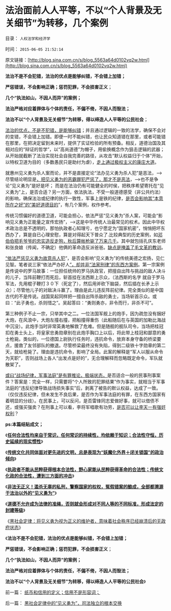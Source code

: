 # 法治面前人人平等，不以“个人背景及无关细节”为转移，几个案例

目录： `人权法学和经济学` 

时间： `2015-06-05 21:52:14` 

原文链接：[http://blog.sina.com.cn/s/blog_5563a64d0102vq2w.html](http://blog.sina.com.cn/s/blog_5563a64d0102vq2w.html)

**法治不是不会犯错，法治的优点是能够纠错，不会错上加错；**

**严惩错误，不会影响正确；惩罚犯罪，不会损害正义**；

**几个“执法如山，不因人而异”的案例；**

**法治严格对应着罪体与个体的责任，不偏不倚，不因人而毁法；**

**法治不以“个人背景及无关细节”为转移，得以缔造人人平等的公民社会**；

[法治的优点，不是不犯错，是能够纠错](../../../2012/11/29/资本主义为社会提供可靠的纠错能力.md)；并且通过逻辑的一致的法学，确保不会对的变错，不会错上加错。即便一时不能纠错，也让民众知道错在那里，或者可能错在那里，在把决定留到未来时，提供了实证检验的所有预备。相反，道德治国及其相对应的“辩证的哲学”，以“高尚道德”为帽子，用偷换概念作为狙击逻辑的武器；从开始就截断了法治实现社会自我完善的路径，从攻击“默认权益归于个体”开始，以特权卫道为目的（多数愚民只是助纣为虐），[走上通过极权主义的康庄大道](../../../2015/6/3/极权不是民族的命运，总是一窝愚民的选择.md)。

就惠州见义勇为杀人案而论，并不是直接定论“法办见义勇为杀人犯”是恶法，——>尽管结论明显是[，把见义勇为的恶霸罪犯严惩了，那才不是恶法](../../../2015/6/2/非法无正义！以及极权国家最根本的正义.md)，——>也不是争论“见义勇为”是好是坏；
而是在法治仍有可能健全的时侯，把秩序希望寄托在“见义勇为”上，是否合适？另一方面，依法执法，不受一般道德感受（非公共约法）的影响，确保法治或纪律的执行一致性，军事上是铁的纪律，[是否会影响其“本意所在之好”的“美好道德目的](../../../2009/7/12/政府依法执法不是镇压.md)”，有几个案例，权作参考。

传统习惯偏好的道德卫道，可能会担心，依法严惩“见义勇为”杀人案，可能会“影响见义勇为正能量之宣传宏扬”，——>这是中华传统人治最常见的权术。因此中华权术政治总是不透明的，那怕执政者心知理亏，也宁愿定为“国家机密”，悄悄把坏东西办了，算是自已心理安慰，算是对得起天下普众了.比较典型的历史案例，如[邓伯伯把毛爷爷的忠实造反走狗，秋后算帐枪毙了万来几千](http://darthvad.blog.sohu.com/132102470.html)。其中就包括孔庆东老师和张良娘（传闻，不确定）他俩的革命造反派爸爸。[缺点是掩盖了毛文革的教训](../../../2010/3/2/封建社会的权力世袭.md)。

[“依法严惩见义勇为故意杀人犯](../../../2015/5/18/开宝马见义勇为撞死逃跑小偷，毫无疑问是故意杀人罪.md)”，是否会影响“见义勇为”的传统美德之宏扬，见仁见智。笔者说三家“依法严办好人[”，却并非“法家刑律”的东西方案例](../../../2013/2/19/公有制前提下“恶法亦法”与“法家暴政”等意.md)。第一宗案例是传说中的罗马故事：一位担任统帅的罗马执政官，把擅自出阵与挑战的敌人决斗的儿子，当阵前鞭打而死后，斩首挂在法西斯上示众，（法西斯的名字
就自于罗马军法，先用棍子鞭打３０下（死定了），然后用斧砍下脑袋，然后插在长矛上示众）；尽管他儿子的对敌决斗赢了。理由是此儿违反阵前纪律。完全类似的是中国古代的不是传说。战国吴起同样把一擅自出阵杀敌的勇士，当场斩首示众。或曰：“此子勇也，杀则惜之”。吴起答曰：“勇则勇亦，非令而行，非杀不可”。

第三种例子不止一宗，只举其中之二。一位法国军舰上的炮手，因为疏忽没有捆好大炮，在风浪中，大炮左撞右撞，把船撞得重伤（此船随后在与英国的加勒比海战中沉没）。此炮手当时非常英勇地解救了危难。但是随舰的舰队司令，当场把桂冠扣在勇士头上，将皇家忠勇勋章别在此炮手胸口上以后，将此带上桂冠和鄙意的勇士枪毙。类似的，一位德国上尉执行任务时，违抗命令，放弃本身守备的桥梁要点，援救了友邻部队的撤退。尽管桥梁最终没有失陷，得到二级铁十字勋章的第二天，就给枪毙了。理由是违抗命令，影响了全局。此案的解释是“军人以服从命令为天职”，否则战场上各人“出发点是好的”，无合理解释而忽略既定命令，军队就散架了。

[或曰“战场纪律，军事法庭”是有罪推论，极端状态，](../../../2013/6/24/将行政恶霸送军事法庭！什么是军事法庭？.md)是否适合一般的民事刑事案件？答案是：完全一样，只需要将“个人所致的犯罪结果”作为事实，就相当于军事法庭的“违反纪律导致战场损失事实”后，剥离了被告的默认权益，达成了一致。（仅仅违反纪律，但未发生不良后果，是否作为军事法庭的有罪，在东西方国家有着明显的分歧）。在民事上，可以反问，是否雷锋同志爱做好事，就可以借债不还，或强买强卖？在刑事上可以看，李将军唱歌有功劳，[是否可以让李天一有强奸权利](../../../2013/9/10/谎言千遍！试图创设强奸权利的李天一集团.md)？

**ps:本篇结贴成文；**

《[**任何合法性均来自于常识，任何常识的持续性，均依赖于知识；合法性守恒，历史延续的现实惯性**](../../../2015/5/30/任何合法性均来自于常识，任何常识的持续性，均依赖于知识；.md)》

《[**传统文化共同体面对更先进的文明，总是表现为“妖魔化外界＋闭关锁国”的政治倾向**](../../../2015/5/31/传统合法性的下降，是现代社会必然的历史进程；.md)》

《[**执政者不能从民粹获得根本合法性，野心家能从民粹获得革命的合法性；传统文化政的合法性，遭到三方面的冲击**](../../../2015/6/1/执政者与革命家竞争民粹，将处于天然的劣势.md)》

《[**非法无正义！滥杀无辜的私刑，警察国家的权权，冤假错案的酿成，全部都溯源于法治以外的“见义勇为”**](../../../2015/6/2/非法无正义！以及极权国家最根本的正义.md)》

《[**道德不允许成为法律的准绳，否则就会形成对不同人等的不同标准，形成法定的封建等级**](../../../2015/6/3/极权不是民族的命运，总是一窝愚民的选择.md)》

《[黑社会定律：将见义勇为视为正义的维护者，意味着社会秩序已经崩溃后的无政府状态](../../../2015/6/4/黑社会定律中的“见义勇为”，司法独立的根本交换.md)》

《**法治不是不会犯错，法治的优点是能够纠错，不会错上加错；**

**严惩错误，不会影响正确；惩罚犯罪，不会损害正义**；

**几个“执法如山，不因人而异”的案例；**

**法治严格对应着罪体与个体的责任，不偏不倚，不因人而毁法；**

**法治不以“个人背景及无关细节”为转移，得以缔造人人平等的公民社会**》

前一篇： [纸币和信用的定义；信用不是形容词；](../../../2015/6/5/纸币和信用的定义；信用不是形容词；.md)

后一篇： [黑社会定律中的“见义勇为”，司法独立的根本交换](../../../2015/6/4/黑社会定律中的“见义勇为”，司法独立的根本交换.md)

